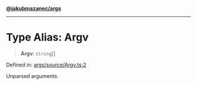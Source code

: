 [**@jakubmazanec/args**](../README.md)

---

# Type Alias: Argv

> **Argv**: `string`[]

Defined in:
[args/source/Argv.ts:2](https://github.com/jakubmazanec/tools/blob/dcfb3b06be051bf99e23e7e35174b07af0f0fddd/packages/args/source/Argv.ts#L2)

Unparsed arguments.
